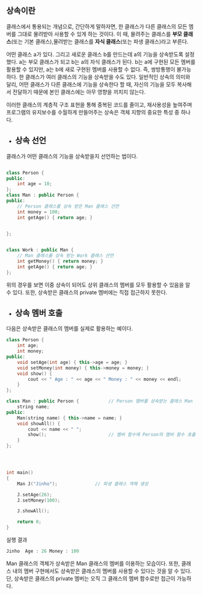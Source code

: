 ## 상속이란

클래스에서 통용되는 개념으로, 간단하게 말하자면, 한 클래스가 다른 클래스의 모든 멤버를 그대로 물려받아 사용할 수 있게 하는 것이다. 이 때, 물려주는 클래스를 **부모 클래스**(또는
기본 클래스),물려받는 클래스를 **자식 클래스**(또는 파생 클래스)라고 부른다. 

어떤 클래스 a가 있다. 그리고 새로운 클래스 b를 만드는데 a의 기능을 상속받도록 설정했다. a는 부모 클래스가 되고 b는 a의 자식 클래스가 된다. b는 a에 구현된 모든
멤버를 활용할 수 있지만, a는 b에 새로 구현된 멤버를 사용할 수 없다. 즉, 쌍방통행이 불가능하다. 한 클래스가 여러 클래스의 기능을 상속받을 수도 있다. 
일반적인 상속의 의미와 달리, 어떤 클래스가 다른 클래스에 기능을 상속한다 할 때, 자신의 기능을 모두 복사해서 전달하기 때문에 본인 클래스에는 아무 영향을 끼치지 않는다.

이러한 클래스의 계층적 구조 표현을 통해 중복된 코드를 줄이고, 재사용성을 높여주며 프로그램의 유지보수를 수월하게 만들어주는 상속은 객체 지향의 중요한 특성 중 하나다.


+ ## 상속 선언

클래스가 어떤 클래스의 기능을 상속받을지 선언하는 법이다.

```c++

class Person {
public:
    int age = 10;
};
class Man : public Person {
public:
    // Person 클래스를 상속 받은 Man 클래스 선언
    int money = 100;
    int getAge() { return age; }
    

};


class Work : public Man {
    // Man 클래스를 상속 받는 Work 클래스 선언
    int getMoney() { return money; }
    int getAge() { return age; }
};
```
위의 경우를 보면 이중 상속이 되어도 상위 클래스의 멤버를 모두 활용할 수 있음을 알 수 있다. 또한, 상속받은 클래스의 private 멤버에는 직접 접근하지 못한다.

+ ## 상속 멤버 호출

다음은 상속받은 클래스의 멤버를 실제로 활용하는 예이다.
```c++
class Person {
    int age;
    int money;
public:
    void setAge(int age) { this->age = age; }
    void setMoney(int money) { this->money = money; }
    void show() {
        cout << " Age : " << age << " Money : " << money << endl;
    }
};

class Man : public Person {           // Person 멤버를 상속받는 클래스 Man
    string name;
public:
    Man(string name) { this->name = name; }
    void showAll() {
        cout << name << " ";
        show();                       // 멤버 함수에 Person의 멤버 함수 호출
    }
};




int main()
{
    Man J("Jinho");              // 파생 클래스 객체 생성

    J.setAge(26);
    J.setMoney(100);

    J.showAll();

    return 0;
}
```
실행 결과
```c++
Jinho  Age : 26 Money : 100
```

Man 클래스의 객체가 상속받은 Man 클래스의 멤버를 이용하는 모습이다. 또한, 클래스 내의 멤버 구현에서도 상속받은 클래스의 멤버를 사용할 수 있다는 것을 알 수 있다.
단, 상속받은 클래스의 private 멤버는 오직 그 클래스의 멤버 함수로만 접근이 가능하다.






